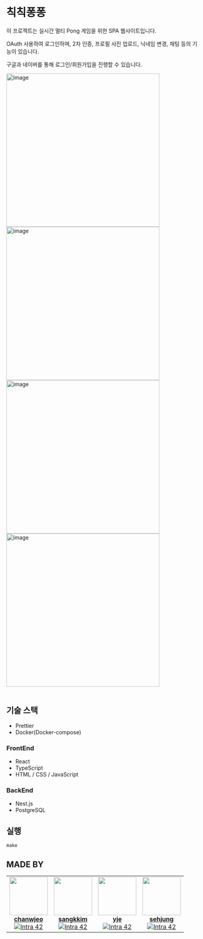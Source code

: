 # 칙칙퐁퐁

이 프로젝트는 실시간 멀티 Pong 게임을 위한 SPA 웹사이트입니다.

OAuth 사용하여 로그인하며, 2차 인증, 프로필 사진 업로드, 닉네임 변경, 채팅 등의 기능이 있습니다.

구글과 네이버를 통해 로그인/회원가입을 진행할 수 있습니다.
<table>

<img width="400" alt="image" src="https://github.com/42ft-transcendence/transcendence/assets/87853922/6f533b68-4a7a-487b-9413-4eea49fcf55c">

<img width="400" alt="image" src="https://github.com/42ft-transcendence/transcendence/assets/87853922/5e4b3064-959f-43e1-a547-eb6e58514994">

<img width="400" alt="image" src="https://github.com/42ft-transcendence/transcendence/assets/87853922/f88c03d5-02b6-466f-905f-28217171e660">

<img width="400" alt="image" src="https://github.com/42ft-transcendence/transcendence/assets/87853922/d8da9463-ffee-4545-b9ea-dccdf2596485">




</table>

## 기술 스택
- Prettier
- Docker(Docker-compose)
### FrontEnd
- React
- TypeScript
- HTML / CSS / JavaScript

### BackEnd
- Nest.js
- PostgreSQL

## 실행
```
make
```

## MADE BY 

<table>
  <tr>
    <td align="center"><a href="https://github.com/chanwoong1"><img src="https://avatars.githubusercontent.com/u/84218652?v=4" width="100px;" alt=""/><br /><b>chanwjeo</b></a><br /><a href="https://profile.intra.42.fr/users/chanwjeo" title="Intra 42"><img src="https://img.shields.io/badge/Seoul-FFFFFF?style=plastic&logo=42&logoColor=000000" alt="Intra 42"/></a></td>
    <td align="center"><a href="https://github.com/42sangkkim"><img src="https://avatars.githubusercontent.com/u/48117646?v=4" width="100px;" alt=""/><br /><b>sangkkim</b></a><br /><a href="https://profile.intra.42.fr/users/sangkkim" title="Intra 42"><img src="https://img.shields.io/badge/Seoul-FFFFFF?style=plastic&logo=42&logoColor=000000" alt="Intra 42"/></a></td>
    <td align="center"><a href="https://github.com/Y2IN"><img src="https://avatars.githubusercontent.com/u/108932147?v=4" width="100px;" alt=""/><br /><b>yje</b></a><br /><a href="https://profile.intra.42.fr/users/yje" title="Intra 42"><img src="https://img.shields.io/badge/Seoul-FFFFFF?style=plastic&logo=42&logoColor=000000" alt="Intra 42"/></a></td>
    <td align="center"><a href="https://github.com/Jsen27"><img src="https://avatars.githubusercontent.com/u/87853922?v=4" width="100px;" alt=""/><br /><b>sehjung</b></a><br /><a href="https://profile.intra.42.fr/users/sehjung" title="Intra 42"><img src="https://img.shields.io/badge/Seoul-FFFFFF?style=plastic&logo=42&logoColor=000000" alt="Intra 42"/></a></td>  </tr>
</table>